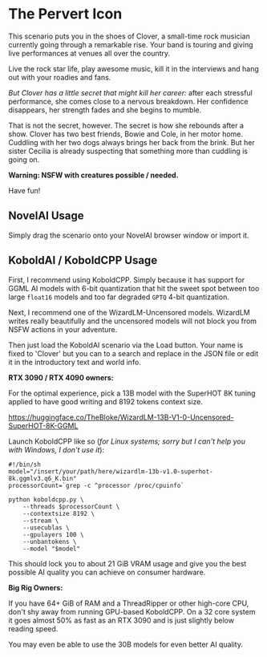 The Pervert Icon
================

This scenario puts you in the shoes of Clover, a small-time rock musician
currently going through a remarkable rise. Your band is touring and giving
live performances at venues all over the country.

Live the rock star life, play awesome music, kill it in the interviews and
hang out with your roadies and fans.

*But Clover has a little secret that might kill her career:* after each
stressful performance, she comes close to a nervous breakdown. Her confidence
disappears, her strength fades and she begins to mumble. 

That is not the secret, however. The secret is how she rebounds after a show.
Clover has two best friends, Bowie and Cole, in her motor home. Cuddling
with her two dogs always brings her back from the brink. But her sister
Cecilia is already suspecting that something more than cuddling is going on.

**Warning: NSFW with creatures possible / needed.**

Have fun!


NovelAI Usage
-------------

Simply drag the scenario onto your NovelAI browser window or import it.


KoboldAI / KoboldCPP Usage
--------------------------

First, I recommend using KoboldCPP. Simply because it has support for GGML
AI models with 6-bit quantization that hit the sweet spot between too large
`float16` models and too far degraded `GPTQ` 4-bit quantization.

Next, I recommend one of the WizardLM-Uncensored models. WizardLM writes
really beautifully and the uncensored models will not block you from NSFW
actions in your adventure.

Then just load the KoboldAI scenario via the Load button. Your name is fixed
to 'Clover' but you can to a search and replace in the JSON file or edit it
in the introductory text and world info.


**RTX 3090 / RTX 4090 owners:**

For the optimal experience, pick a 13B model with the SuperHOT 8K tuning
applied to have good writing and 8192 tokens context size.

https://huggingface.co/TheBloke/WizardLM-13B-V1-0-Uncensored-SuperHOT-8K-GGML

Launch KoboldCPP like so (*for Linux systems; sorry but I can't help you with
Windows, I don't use it*):

    #!/bin/sh
    model="/insert/your/path/here/wizardlm-13b-v1.0-superhot-8k.ggmlv3.q6_K.bin"
    processorCount=`grep -c ^processor /proc/cpuinfo`

    python koboldcpp.py \
        --threads $processorCount \
        --contextsize 8192 \
        --stream \
        --usecublas \
        --gpulayers 100 \
        --unbantokens \
        --model "$model"

This should lock you to about 21 GiB VRAM usage and give you the best possible
AI quality you can achieve on consumer hardware.

**Big Rig Owners:**

If you have 64+ GiB of RAM and a ThreadRipper or other high-core CPU,
don't shy away from running GPU-based KoboldCPP. On a 32 core system it goes
almost 50% as fast as an RTX 3090 and is just slightly below reading speed.

You may even be able to use the 30B models for even better AI quality.
